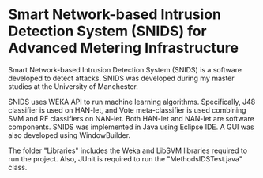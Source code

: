 # Smart Network-based Intrusion Detection System (SNIDS) for Advanced Metering Infrastructure
Smart Network-based Intrusion Detection System (SNIDS) is a software developed to detect attacks. SNIDS was developed during my master studies at the University of Manchester.

SNIDS uses WEKA API to run machine learning algorithms. Specifically, J48 classifier is used on HAN-let, and Vote meta-classifier is used combining SVM and RF classifiers on NAN-let. Both HAN-let and NAN-let are software components.
SNIDS was implemented in Java using Eclipse IDE. A GUI was also developed using WindowBuilder.



The folder "Libraries" includes the Weka and LibSVM libraries required to run the project. Also, JUnit is required to run the "MethodsIDSTest.java" class.



